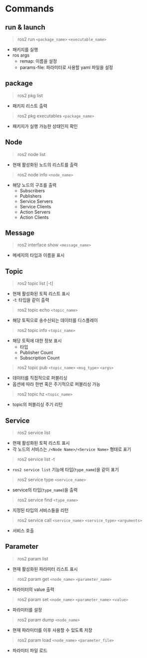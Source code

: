 # Commands

## run & launch

> ros2 run `<package_name>` `<executable_name>` 

- 패키지를 실행
- ros args
  - remap: 이름을 설정
  - params-file: 파라미터로 사용할 yaml 파일을 설정

## package
> ros2 pkg list
> 
- 패키지 리스트 출력

> ros2 pkg executables `<package_name>` 

- 패키지가 실행 가능한 상태인지 확인

## Node

> ros2 node list

- 현재 활성화된 노드의 리스트를 출력

> ros2 node info `<node_name>`

- 해당 노드의 구조를 출력
  - Subscribers
  - Publishers
  - Service Servers
  - Service Clients
  - Action Servers
  - Action Clients

## Message

> ros2 interface show `<message_name>`

- 메세지의 타입과 이름을 표시

## Topic

> ros2 topic list [-t]

- 현재 활성화된 토픽 리스트 표시
- -t: 타입을 같이 출력

> ros2 topic echo `<topic_name>`

- 해당 토픽으로 송수신되는 데이터를 디스플레이

> ros2 topic info `<topic_name>`

- 해당 토픽에 대한 정보 표시
  - 타입
  - Publisher Count
  - Subscription Count

> ros2 topic pub `<topic_name>`  `<msg_type>`  `<args>`

- 데이터를 직접적으로 퍼블리싱
- 옵션에 따라 한번 혹은 주기적으로 퍼블리싱 가능

> ros2 topic hz `<topic_name>`

- topic의 퍼블리싱 주기 리턴

## Service

> ros2 service list

- 현재 활성화된 토픽 리스트 표시
- 각 노드의 서비스는 `/<Node Name>/<Service Name>` 형태로 표기

> ros2 service list -t

- `ros2 service list` 기능에 타입(`type_name`)을 같이 표기

> ros2 service type `<service_name>`

- service의 타입(`type_name`)을 출력

> ros2 service find `<type_name>`

- 지정된 타입의 서비스들을 리턴

> ros2 service call `<service_name>` `<service_type>` `<arguments>`

- 서비스 호출

## Parameter
> ros2 param list
- 현재 활성화된 파라미터 리스트 표시

> ros2 param get `<node_name>` `<parameter_name>`
- 파라미터의 value 출력

> ros2 param set `<node_name>` `<parameter_name>` `<value>`
- 파라미터를 설정

> ros2 param dump `<node_name>`
- 현재 파라미터를 이후 사용할 수 있도록 저장

> ros2 param load `<node_name>` `<parameter_file>`
- 파라미터 파일 로드

> 